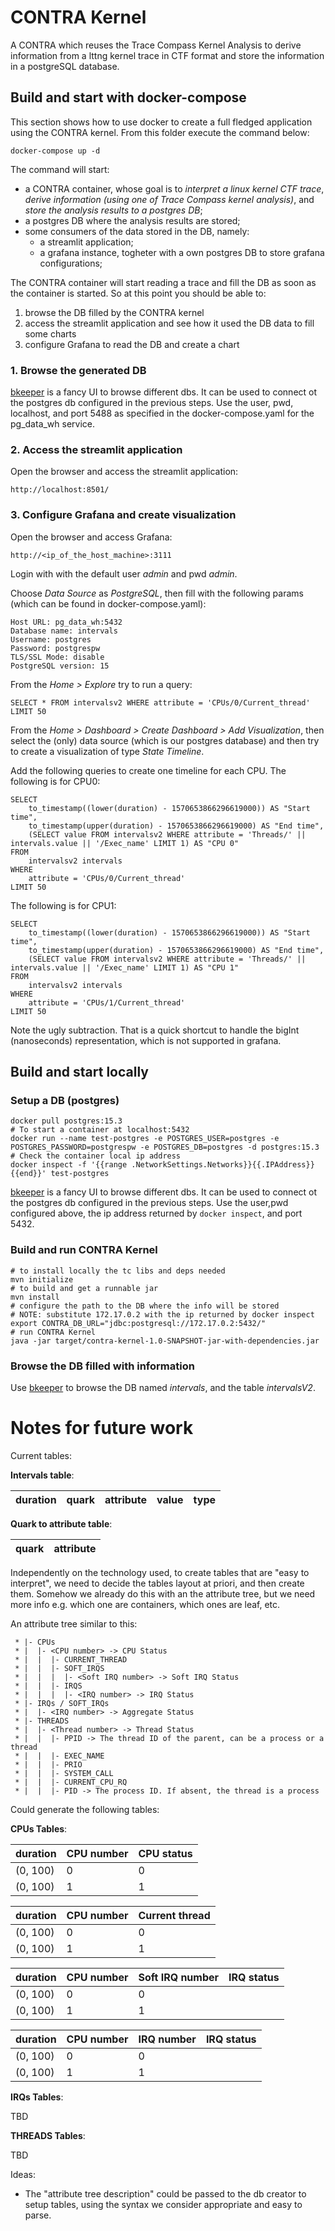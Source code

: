 # CONTRA Kernel

A CONTRA which reuses the Trace Compass Kernel Analysis to derive
information from a lttng kernel trace in CTF format and store the
information in a postgreSQL database.

## Build and start with docker-compose

This section shows how to use docker to create a full fledged application
using the CONTRA kernel.
From this folder execute the command below:

```
docker-compose up -d
```

The command will start:

- a CONTRA container, whose goal is to *interpret a linux kernel CTF
  trace*, *derive information (using one of Trace Compass kernel
  analysis)*, and *store the analysis results to a postgres DB*;
- a postgres DB where the analysis results are stored;
- some consumers of the data stored in the DB, namely:
  - a streamlit application;
  - a grafana instance, togheter with a own postgres DB to store
    grafana configurations;

The CONTRA container will start reading a trace and fill the DB as soon
as the container is started. So at this point you should be able to:

1. browse the DB filled by the CONTRA kernel
2. access the streamlit application and see how it used the DB data to
   fill some charts
3. configure Grafana to read the DB and create a chart

### 1. Browse the generated DB

[bkeeper][bkeeper] is a fancy UI to browse different dbs.
It can be used to connect ot the postgres db configured in the previous
steps. Use the user, pwd, localhost, and port 5488 as specified in
the docker-compose.yaml for the pg\_data\_wh service.

### 2. Access the streamlit application

Open the browser and access the streamlit application:

```
http://localhost:8501/
```

### 3. Configure Grafana and create visualization

Open the browser and access Grafana:

```
http://<ip_of_the_host_machine>:3111
```

Login with with the default user *admin* and pwd *admin*.

Choose *Data Source* as *PostgreSQL*, then fill with the following params
(which can be found in docker-compose.yaml):

```
Host URL: pg_data_wh:5432
Database name: intervals
Username: postgres
Password: postgrespw
TLS/SSL Mode: disable
PostgreSQL version: 15
```

From the *Home > Explore* try to run a query:

```
SELECT * FROM intervalsv2 WHERE attribute = 'CPUs/0/Current_thread' LIMIT 50
```

From the *Home > Dashboard > Create Dashboard > Add Visualization*,
then select the (only) data source (which is our postgres database)
and then try to create a visualization of type *State Timeline*.

Add the following queries to create one timeline for each CPU.
The following is for CPU0:

```
SELECT
    to_timestamp((lower(duration) - 1570653866296619000)) AS "Start time",
    to_timestamp(upper(duration) - 1570653866296619000) AS "End time",
    (SELECT value FROM intervalsv2 WHERE attribute = 'Threads/' || intervals.value || '/Exec_name' LIMIT 1) AS "CPU 0"
FROM 
    intervalsv2 intervals
WHERE
    attribute = 'CPUs/0/Current_thread'
LIMIT 50
```

The following is for CPU1:

```
SELECT
    to_timestamp((lower(duration) - 1570653866296619000)) AS "Start time",
    to_timestamp(upper(duration) - 1570653866296619000) AS "End time",
    (SELECT value FROM intervalsv2 WHERE attribute = 'Threads/' || intervals.value || '/Exec_name' LIMIT 1) AS "CPU 1"
FROM 
    intervalsv2 intervals
WHERE
    attribute = 'CPUs/1/Current_thread'
LIMIT 50
```

Note the ugly subtraction. That is a quick shortcut to handle the
bigInt (nanoseconds) representation, which is not supported in grafana.

## Build and start locally

### Setup a DB (postgres)

```
docker pull postgres:15.3
# To start a container at localhost:5432
docker run --name test-postgres -e POSTGRES_USER=postgres -e POSTGRES_PASSWORD=postgrespw -e POSTGRES_DB=postgres -d postgres:15.3
# Check the container local ip address
docker inspect -f '{{range .NetworkSettings.Networks}}{{.IPAddress}}{{end}}' test-postgres
```

[bkeeper][bkeeper] is a fancy UI to browse different dbs.
It can be used to connect ot the postgres db configured in the previous
steps. Use the user,pwd configured above, the ip address returned by
```docker inspect```, and port 5432.

### Build and run CONTRA Kernel

```
# to install locally the tc libs and deps needed
mvn initialize
# to build and get a runnable jar
mvn install
# configure the path to the DB where the info will be stored
# NOTE: substitute 172.17.0.2 with the ip returned by docker inspect
export CONTRA_DB_URL="jdbc:postgresql://172.17.0.2:5432/"
# run CONTRA Kernel
java -jar target/contra-kernel-1.0-SNAPSHOT-jar-with-dependencies.jar
```

### Browse the DB filled with information

Use [bkeeper][bkeeper] to browse the DB named *intervals*, and the
table *intervalsV2*.

# Notes for future work

Current tables:

**Intervals table**:

| duration | quark | attribute | value | type |
|----------|-------|-----------|-------|------|

**Quark to attribute table**:

| quark | attribute |
|-------|-----------|

Independently on the technology used,
to create tables that are "easy to interpret",
we need to decide the tables layout at priori,
and then create them.
Somehow we already do this with an the attribute tree,
but we need more info e.g. 
which one are containers, which ones are leaf, etc.

An attribute tree similar to this:
```
 * |- CPUs
 * |  |- <CPU number> -> CPU Status
 * |  |  |- CURRENT_THREAD
 * |  |  |- SOFT_IRQS
 * |  |  |  |- <Soft IRQ number> -> Soft IRQ Status
 * |  |  |- IRQS
 * |  |  |  |- <IRQ number> -> IRQ Status
 * |- IRQs / SOFT_IRQs
 * |  |- <IRQ number> -> Aggregate Status
 * |- THREADS
 * |  |- <Thread number> -> Thread Status
 * |  |  |- PPID -> The thread ID of the parent, can be a process or a thread
 * |  |  |- EXEC_NAME
 * |  |  |- PRIO
 * |  |  |- SYSTEM_CALL
 * |  |  |- CURRENT_CPU_RQ
 * |  |  |- PID -> The process ID. If absent, the thread is a process
 ```

 Could generate the following tables:

**CPUs Tables**:

 | duration | CPU number | CPU status |
 |----------|------------|------------|
 | (0, 100) | 0          | 0          |
 | (0, 100) | 1          | 1          |

 | duration | CPU number | Current thread |
 |----------|------------|----------------|
 | (0, 100) | 0          | 0              |
 | (0, 100) | 1          | 1              |

 | duration | CPU number | Soft IRQ number | IRQ status |
 |----------|------------|----------------|--|
 | (0, 100) | 0          | 0              |  |
 | (0, 100) | 1          | 1              |  |

 | duration | CPU number | IRQ number | IRQ status |
 |----------|------------|----------------|--|
 | (0, 100) | 0          | 0              |  |
 | (0, 100) | 1          | 1              |  |

**IRQs Tables**:

TBD

**THREADS Tables**:

TBD

Ideas:

- The "attribute tree description" could be passed to the db creator to setup tables, using the syntax we consider appropriate and easy to parse.

[bkeeper]:https://github.com/beekeeper-studio/beekeeper-studio
